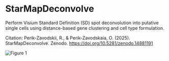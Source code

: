 # StarMapDeconvolve

 Perform Visium Standard Definition (SD) spot deconvolution into putative single cells using distance-based gene clustering and cell type formulation.

 Citation:
 Perik-Zavodskii, R., & Perik-Zavodskaia, O. (2025). StarMapDeconvolve. Zenodo. https://doi.org/10.5281/zenodo.14881191

![Figure 1](https://github.com/user-attachments/assets/fe452f27-e127-4b57-9a86-90deaea14d3c)

